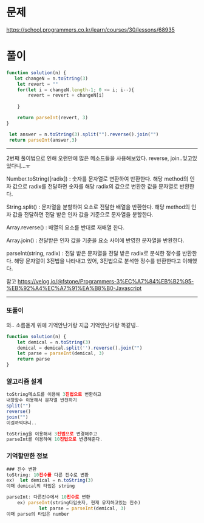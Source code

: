 # 문제
https://school.programmers.co.kr/learn/courses/30/lessons/68935

# 풀이
```jsx
function solution(n) {
   let changeN = n.toString(3)
    let revert = ""
    for(let i = changeN.length-1; 0 <= i; i--){
        revert = revert + changeN[i] 
      
    }

    return parseInt(revert, 3)
} 
```
```jsx
 let answer = n.toString(3).split("").reverse().join("")
 return parseInt(answer,3)
```

---
2번쨰 풀이법으로 인해 오랜만에 많은 메소드들을 사용해보았다. reverse, join..잊고있었다니...ㅠ


Number.toString([radix]) : 숫자를 문자열로 변환하여 반환한다. 해당 method의 인자 값으로 radix를 전달하면 숫자를 해당 radix의 값으로 변환한 값을 문자열로 반환한다.

String.split() : 문자열을 분할하여 요소로 전달한 배열을 반환한다. 해당 method의 인자 값을 전달하면 전달 받은 인자 값을 기준으로 문자열을 분할한다.

Array.reverse() : 배열의 요소를 반대로 재배열 한다.

Array.join() : 전달받은 인자 값을 기준을 요소 사이에 반영한 문자열을 반환한다.

parseInt(string, radix) : 전달 받은 문자열을 전달 받은 radix로 분석한 정수를 반환한다. 해당 문자열이 3진법을 나타내고 있어, 3진법으로 분석한 정수를 반환한다고 이해했다.


참고
https://velog.io/@fstone/Programmers-3%EC%A7%84%EB%B2%95-%EB%92%A4%EC%A7%91%EA%B8%B0-Javascript


----
### 또풀이
와.. 소름돋게 위에 기억안난거랑 지금 기억안난거랑 똑같넹..
```jsx
function solution(n) {
    let demical = n.toString(3)
    demical = demical.split('').reverse().join("")
    let parse = parseInt(demical, 3)
    return parse
}
```
### 알고리즘 설계
```jsx
toString메소드를 이용해 3진법으로 변환하고 
내장함수 이용해서 문자열 반전하기
split("")
reverse()
join("")
이걸까먹다니..

toString을 이용해서 3진법으로 변경해주고
parseInt를 이용하여 10진법으로 변경해준다. 
```
### 기억할만한 정보
```jsx
### 진수 변환
toString: 10진수를 다른 진수로 변환
ex)  let demical = n.toString(3)
이때 demical의 타입은 string

parseInt: 다른진수에서 10진수로 변환
	ex) parseInt(string타입숫자, 현재 유지하고있는 진수)
			let parse = parseInt(demical, 3)
이때 parse의 타입은 number
```

